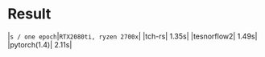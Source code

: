 # Result

|`s / one epoch`|`RTX2080ti, ryzen 2700x`|
|tch-rs| 1.35s|
|tesnorflow2| 1.49s|
|pytorch(1.4)| 2.11s|
